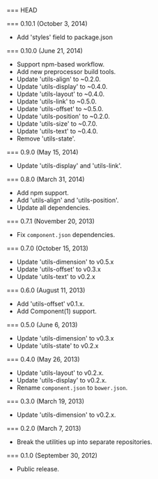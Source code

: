 === HEAD

=== 0.10.1 (October 3, 2014)

* Add 'styles' field to package.json

=== 0.10.0 (June 21, 2014)

* Support npm-based workflow.
* Add new preprocessor build tools.
* Update 'utils-align' to ~0.2.0.
* Update 'utils-display' to ~0.4.0.
* Update 'utils-layout' to ~0.4.0.
* Update 'utils-link' to ~0.5.0.
* Update 'utils-offset' to ~0.5.0.
* Update 'utils-position' to ~0.2.0.
* Update 'utils-size' to ~0.7.0.
* Update 'utils-text' to ~0.4.0.
* Remove 'utils-state'.

=== 0.9.0 (May 15, 2014)

* Update 'utils-display' and 'utils-link'.

=== 0.8.0 (March 31, 2014)

* Add npm support.
* Add 'utils-align' and 'utils-position'.
* Update all dependencies.

=== 0.7.1 (November 20, 2013)

* Fix `component.json` dependencies.

=== 0.7.0 (October 15, 2013)

* Update 'utils-dimension' to v0.5.x
* Update 'utils-offset' to v0.3.x
* Update 'utils-text' to v0.2.x

=== 0.6.0 (August 11, 2013)

* Add 'utils-offset' v0.1.x.
* Add Component(1) support.

=== 0.5.0 (June 6, 2013)

* Update 'utils-dimension' to v0.3.x
* Update 'utils-state' to v0.2.x

=== 0.4.0 (May 26, 2013)

* Update 'utils-layout' to v0.2.x.
* Update 'utils-display' to v0.2.x.
* Rename `component.json` to `bower.json`.

=== 0.3.0 (March 19, 2013)

* Update 'utils-dimension' to v0.2.x.

=== 0.2.0 (March 7, 2013)

* Break the utilities up into separate repositories.

=== 0.1.0 (September 30, 2012)

* Public release.
